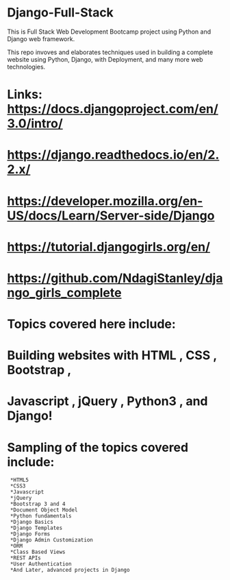 # Django-Full-Stack
This is Full Stack Web Development Bootcamp project using Python and Django web framework.

This repo invoves and elaborates techniques used in building a complete website using Python, Django, with Deployment, and many more web technologies.

# Links:   https://docs.djangoproject.com/en/3.0/intro/
#          https://django.readthedocs.io/en/2.2.x/
#          https://developer.mozilla.org/en-US/docs/Learn/Server-side/Django
#          https://tutorial.djangogirls.org/en/
#          https://github.com/NdagiStanley/django_girls_complete

# Topics covered here include:

#     Building websites with HTML , CSS , Bootstrap ,
#     Javascript , jQuery , Python3 , and Django!

# Sampling of the topics covered include:
   
     *HTML5
     *CSS3
     *Javascript
     *jQuery
     *Bootstrap 3 and 4
     *Document Object Model
     *Python fundamentals
     *Django Basics
     *Django Templates
     *Django Forms
     *Django Admin Customization
     *ORM
     *Class Based Views
     *REST APIs
     *User Authentication
     *And Later, advanced projects in Django

